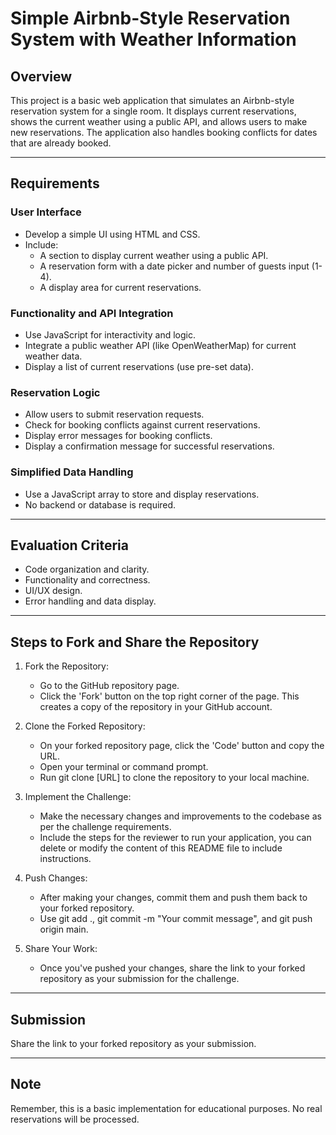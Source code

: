 # Simple Airbnb-Style Reservation System with Weather Information

## Overview
This project is a basic web application that simulates an Airbnb-style reservation system for a single room. It displays current reservations, shows the current weather using a public API, and allows users to make new reservations. The application also handles booking conflicts for dates that are already booked.

---

## Requirements

### User Interface
- Develop a simple UI using HTML and CSS.
- Include:
  - A section to display current weather using a public API.
  - A reservation form with a date picker and number of guests input (1-4).
  - A display area for current reservations.

### Functionality and API Integration
- Use JavaScript for interactivity and logic.
- Integrate a public weather API (like OpenWeatherMap) for current weather data.
- Display a list of current reservations (use pre-set data).

### Reservation Logic
- Allow users to submit reservation requests.
- Check for booking conflicts against current reservations.
- Display error messages for booking conflicts.
- Display a confirmation message for successful reservations.

### Simplified Data Handling
- Use a JavaScript array to store and display reservations.
- No backend or database is required.

---

## Evaluation Criteria
- Code organization and clarity.
- Functionality and correctness.
- UI/UX design.
- Error handling and data display.

---

## Steps to Fork and Share the Repository
1. Fork the Repository:

    - Go to the GitHub repository page.
    - Click the 'Fork' button on the top right corner of the page. This creates a copy of the repository in your GitHub account.

2. Clone the Forked Repository:

    - On your forked repository page, click the 'Code' button and copy the URL.  
    - Open your terminal or command prompt.  
    - Run git clone [URL] to clone the repository to your local machine.

3. Implement the Challenge:

    - Make the necessary changes and improvements to the codebase as per the challenge requirements.  
    - Include the steps for the reviewer to run your application, you can delete or modify the content of this README file to include instructions.

4. Push Changes:

    - After making your changes, commit them and push them back to your forked repository.
    - Use git add ., git commit -m "Your commit message", and git push origin main.

5. Share Your Work:

    - Once you've pushed your changes, share the link to your forked repository as your submission for the challenge.

---

## Submission
Share the link to your forked repository as your submission.

---

## Note
Remember, this is a basic implementation for educational purposes. No real reservations will be processed.